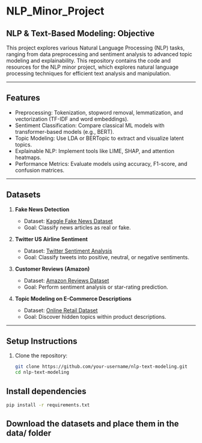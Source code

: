 # NLP_Minor_Project

## **NLP & Text-Based Modeling: Objective**
This project explores various Natural Language Processing (NLP) tasks, ranging from data preprocessing and sentiment analysis to advanced topic modeling and explainability. This repository contains the code and resources for the NLP minor project, which explores natural language processing techniques for efficient text analysis and manipulation.

---

## **Features**
- Preprocessing: Tokenization, stopword removal, lemmatization, and vectorization (TF-IDF and word embeddings).
- Sentiment Classification: Compare classical ML models with transformer-based models (e.g., BERT).
- Topic Modeling: Use LDA or BERTopic to extract and visualize latent topics.
- Explainable NLP: Implement tools like LIME, SHAP, and attention heatmaps.
- Performance Metrics: Evaluate models using accuracy, F1-score, and confusion matrices.

---

## **Datasets**
1. **Fake News Detection**  
   - Dataset: [Kaggle Fake News Dataset](https://www.kaggle.com/c/fake-news)  
   - Goal: Classify news articles as real or fake.

2. **Twitter US Airline Sentiment**  
   - Dataset: [Twitter Sentiment Analysis](https://www.kaggle.com/crowdflower/twitter-airline-sentiment)  
   - Goal: Classify tweets into positive, neutral, or negative sentiments.

3. **Customer Reviews (Amazon)**  
   - Dataset: [Amazon Reviews Dataset](https://www.kaggle.com/datasets/bittlingmayer/amazonreviews)  
   - Goal: Perform sentiment analysis or star-rating prediction.

4. **Topic Modeling on E-Commerce Descriptions**  
   - Dataset: [Online Retail Dataset](https://archive.ics.uci.edu/ml/datasets/online+retail)  
   - Goal: Discover hidden topics within product descriptions.

---

## **Setup Instructions**
1. Clone the repository:
   ```bash
   git clone https://github.com/your-username/nlp-text-modeling.git
   cd nlp-text-modeling
   ```
## **Install dependencies**
   ```bash
   pip install -r requirements.txt
   ```
## **Download the datasets and place them in the data/ folder**


